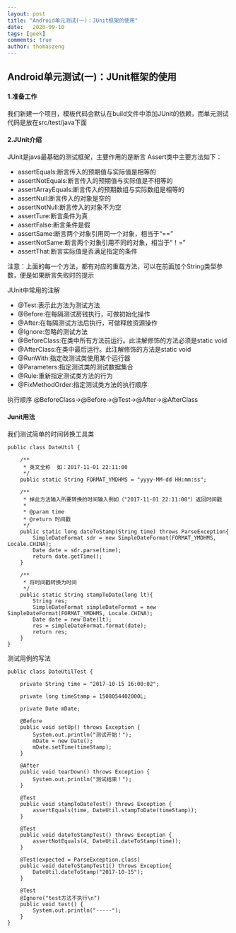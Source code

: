 ```yaml
---
layout: post
title: "Android单元测试(一)：JUnit框架的使用"
date:   2020-09-10
tags: [geek]
comments: true
author: thomaszeng
---
```


## Android单元测试(一)：JUnit框架的使用

#### 1.准备工作
我们新建一个项目，模板代码会默认在build文件中添加JUnit的依赖，而单元测试代码是放在src/test/java下面

#### 2.JUnit介绍
JUnit是java最基础的测试框架，主要作用的是断言
Assert类中主要方法如下：
+ assertEquals:断言传入的预期值与实际值是相等的
+ assertNotEquals:断言传入的预期值与实际值是不相等的
+ assertArrayEquals:断言传入的预期数组与实际数组是相等的
+ assertNull:断言传入的对象是空的
+ assertNotNull:断言传入的对象不为空
+ assertTure:断言条件为真
+ assertFalse:断言条件是假
+ assertSame:断言两个对象引用同一个对象，相当于“==”
+ assertNotSame:断言两个对象引用不同的对象，相当于“！=”
+ assertThat:断言实际值是否满足指定的条件

注意：上面的每一个方法，都有对应的重载方法，可以在前面加个String类型参数，便是如果断言失败时的提示

JUnit中常用的注解
+ @Test:表示此方法为测试方法
+ @Before:在每隔测试房钱执行，可做初始化操作
+ @After:在每隔测试方法后执行，可做释放资源操作
+ @Ignore:忽略的测试方法
+ @BeforeClass:在类中所有方法前运行。此注解修饰的方法必须是static void 
+ @AfterClass:在类中最后运行。此注解修饰的方法是static void
+ @RunWith:指定改测试类使用某个运行器
+ @Parameters:指定测试类的测试数据集合
+ @Rule:重新指定测试类方法的行为
+ @FixMethodOrder:指定测试类方法的执行顺序

执行顺序 @BeforeClass->@Before->@Test->@After->@AfterClass

#### Junit用法
我们测试简单的时间转换工具类
```
public class DateUtil {

    /**
     * 英文全称  如：2017-11-01 22:11:00
     */
    public static String FORMAT_YMDHMS = "yyyy-MM-dd HH:mm:ss";

    /**
     * 掉此方法输入所要转换的时间输入例如（"2017-11-01 22:11:00"）返回时间戳
     *
     * @param time
     * @return 时间戳
     */
    public static long dateToStamp(String time) throws ParseException{
        SimpleDateFormat sdr = new SimpleDateFormat(FORMAT_YMDHMS, Locale.CHINA);
        Date date = sdr.parse(time);
        return date.getTime();
    }

    /**
     * 将时间戳转换为时间
     */
    public static String stampToDate(long lt){
        String res;
        SimpleDateFormat simpleDateFormat = new SimpleDateFormat(FORMAT_YMDHMS, Locale.CHINA);
        Date date = new Date(lt);
        res = simpleDateFormat.format(date);
        return res;
    }
}
```
测试用例的写法
```
public class DateUtilTest {

    private String time = "2017-10-15 16:00:02";

    private long timeStamp = 1508054402000L;

    private Date mDate;

    @Before
    public void setUp() throws Exception {
        System.out.println("测试开始！");
        mDate = new Date();
        mDate.setTime(timeStamp);
    }

    @After
    public void tearDown() throws Exception {
        System.out.println("测试结束！");
    }

    @Test
    public void stampToDateTest() throws Exception {
        assertEquals(time, DateUtil.stampToDate(timeStamp));
    }

    @Test
    public void dateToStampTest() throws Exception {
        assertNotEquals(4, DateUtil.dateToStamp(time));
    }

    @Test(expected = ParseException.class)
    public void dateToStampTest1() throws Exception{
        DateUtil.dateToStamp("2017-10-15");
    }

    @Test
    @Ignore("test方法不执行\n")
    public void test() {
        System.out.println("-----");
    }
}
```






